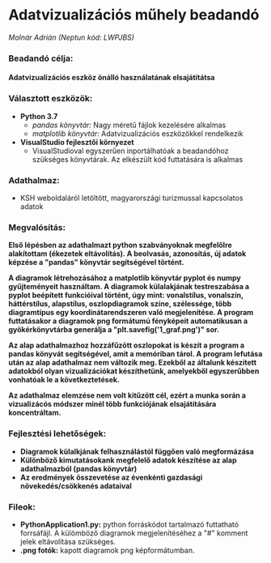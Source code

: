 # Adatvizualizációs műhely beadandó
*Molnár Adrián (Neptun kód: LWPJBS)*

### Beadandó célja:
#### Adatvizualizációs eszköz önálló használatának elsajátítátsa

### Választott eszközök:
  - **Python 3.7** 
    - *pandas könyvtár:* Nagy méretű fájlok kezelésére alkalmas
    - *matplotlib könyvtár:* Adatvizualizációs eszközökkel rendelkezik
  - **VisualStudio fejlesztői környezet**
    - VisualStudioval egyszerűen inportálhatóak a beadandóhoz szükséges könyvtárak. Az elkészült kód futtatására is alkalmas
 
### Adathalmaz:
  - KSH weboldaláról letöltött, magyarországi turizmussal kapcsolatos adatok

### Megvalósítás:

  **Első lépésben az adathalmazt python szabványoknak megfelőlre alakítottam (ékezetek eltávolítás). A beolvasás, azonosítás, új adatok     képzése a "pandas" könyvtár segítségével történt.**
  
  **A diagramok létrehozásához a matplotlib könyvtár pyplot és numpy gyűjteményeit használtam. A diagramok külalakjának testreszabása a     pyplot beépített funkcióival történt, úgy mint: vonalstílus, vonalszín, háttérstílus, alapstílus, oszlopdiagramok színe, szélessége,     több diagramtípus egy koordinátarendszeren való megjelenítése. A program futtatásakor a diagramok png formátumú fényképeit               automatikusan   a gyökérkönyvtárba generálja a "plt.savefig('1_graf.png')" sor.**
  
  **Az alap adathalmazhoz hozzáfűzött oszlopokat is készít a program a pandas könyvát segítségével, amit a memóriban tárol. A program       lefutása után az alap adathalmaz nem változik meg. Ezekből az általunk készített adatokból olyan vizualizációkat készíthetünk,           amelyekből egyszerűbben vonhatóak le a következtetések.**
  
  **Az adathalmaz elemzése nem volt kitűzött cél, ezért a munka során a vizualizácós módszer minél több funkciójának elsajátítására          koncentráltam.**
    
### Fejlesztési lehetőségek:
  - **Diagramok külalkjának felhasználástól függően való megformázása**
  - **Különböző kimutatásokank megfelelő adatok készítése az alap adathalmazból (pandas könyvtár)**
  - **Az eredmények összevetése az évenkénti gazdasági növekedés/csökkenés adataival**

### Fileok:
  - **PythonApplication1.py:** python forráskódot tartalmazó futtatható forrsáfájl. A külömböző diagramok megjelenítéséhez a "#" komment      jelek eltávolítása szükséges.
  - **.png fotók:** kapott diagramok png képformátumban.
